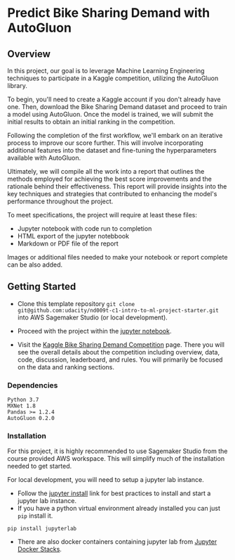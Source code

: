 # Predict Bike Sharing Demand with AutoGluon


## Overview
In this project, our goal is to leverage Machine Learning Engineering techniques to participate in a Kaggle competition, utilizing the AutoGluon library.

To begin, you'll need to create a Kaggle account if you don't already have one. Then, download the Bike Sharing Demand dataset and proceed to train a model using AutoGluon. Once the model is trained, we will submit the initial results to obtain an initial ranking in the competition.

Following the completion of the first workflow, we'll embark on an iterative process to improve our score further. This will involve incorporating additional features into the dataset and fine-tuning the hyperparameters available with AutoGluon.

Ultimately, we will compile all the work into a report that outlines the methods employed for achieving the best score improvements and the rationale behind their effectiveness. This report will provide insights into the key techniques and strategies that contributed to enhancing the model's performance throughout the project.

To meet specifications, the project will require at least these files:
* Jupyter notebook with code run to completion
* HTML export of the jupyter notebbook
* Markdown or PDF file of the report

Images or additional files needed to make your notebook or report complete can be also added.

## Getting Started
* Clone this template repository `git clone git@github.com:udacity/nd009t-c1-intro-to-ml-project-starter.git` into AWS Sagemaker Studio (or local development).

* Proceed with the project within the [jupyter notebook](project-template.ipynb).
* Visit the [Kaggle Bike Sharing Demand Competition](https://www.kaggle.com/c/bike-sharing-demand) page. There you will see the overall details about the competition including overview, data, code, discussion, leaderboard, and rules. You will primarily be focused on the data and ranking sections.

### Dependencies

```
Python 3.7
MXNet 1.8
Pandas >= 1.2.4
AutoGluon 0.2.0
```

### Installation
For this project, it is highly recommended to use Sagemaker Studio from the course provided AWS workspace. This will simplify much of the installation needed to get started.

For local development, you will need to setup a jupyter lab instance.
* Follow the [jupyter install](https://jupyter.org/install.html) link for best practices to install and start a jupyter lab instance.
* If you have a python virtual environment already installed you can just `pip` install it.
```
pip install jupyterlab
```
* There are also docker containers containing jupyter lab from [Jupyter Docker Stacks](https://jupyter-docker-stacks.readthedocs.io/en/latest/index.html).

